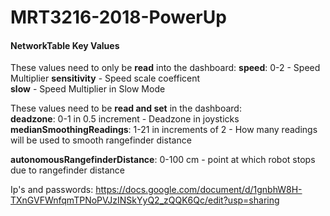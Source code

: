 # MRT3216-2018-PowerUp

#### **NetworkTable Key Values**
These values need to only be **read** into the dashboard:
**speed**: 0-2 - Speed Multiplier
**sensitivity** - Speed scale coefficent  
**slow** - Speed Multiplier in Slow Mode  


These values need to be **read and set** in the dashboard:<br>
**deadzone**: 0-1 in 0.5 increment - Deadzone in joysticks  
**medianSmoothingReadings**: 1-21 in increments of 2 - How many readings will be used to smooth rangefinder distance



**autonomousRangefinderDistance**: 0-100 cm - point at which robot stops due to rangefinder distance  


Ip's and passwords: https://docs.google.com/document/d/1gnbhW8H-TXnGVFWnfqmTPNoPVJzINSkYyQ2_zQQK6Qc/edit?usp=sharing
